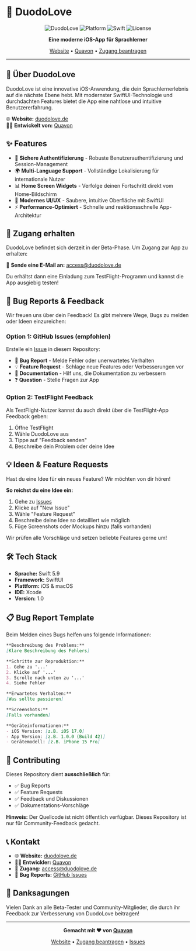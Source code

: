 # 🦉 DuodoLove

<div align="center">

![DuodoLove](https://img.shields.io/badge/DuodoLove-1.0-1E90FF?style=for-the-badge)
![Platform](https://img.shields.io/badge/platform-macOS%20%7C%20iOS-gray?style=for-the-badge)
![Swift](https://img.shields.io/badge/Swift-5.9-FA7343?style=for-the-badge&logo=swift&logoColor=white)
![License](https://img.shields.io/badge/license-MIT-9ACD32?style=for-the-badge)

**Eine moderne iOS-App für Sprachlerner**

[Website](https://duodolove.de) • [Quavon](https://quavon.de) • [Zugang beantragen](#-zugang-erhalten)

</div>

---

## 📱 Über DuodoLove

DuodoLove ist eine innovative iOS-Anwendung, die dein Sprachlernerlebnis auf die nächste Ebene hebt. Mit modernster SwiftUI-Technologie und durchdachten Features bietet die App eine nahtlose und intuitive Benutzererfahrung.

🌐 **Website:** [duodolove.de](https://duodolove.de)  
👨‍💻 **Entwickelt von:** [Quavon](https://quavon.de)

## ✨ Features

- 🔐 **Sichere Authentifizierung** - Robuste Benutzerauthentifizierung und Session-Management
- 🌍 **Multi-Language Support** - Vollständige Lokalisierung für internationale Nutzer
- 📊 **Home Screen Widgets** - Verfolge deinen Fortschritt direkt vom Home-Bildschirm
- 🎨 **Modernes UI/UX** - Saubere, intuitive Oberfläche mit SwiftUI
- ⚡ **Performance-Optimiert** - Schnelle und reaktionsschnelle App-Architektur

## 🚀 Zugang erhalten

DuodoLove befindet sich derzeit in der Beta-Phase. Um Zugang zur App zu erhalten:

📧 **Sende eine E-Mail an:** [access@duodolove.de](mailto:access@duodolove.de)

Du erhältst dann eine Einladung zum TestFlight-Programm und kannst die App ausgiebig testen!

## 🐛 Bug Reports & Feedback

Wir freuen uns über dein Feedback! Es gibt mehrere Wege, Bugs zu melden oder Ideen einzureichen:

### Option 1: GitHub Issues (empfohlen)
Erstelle ein [Issue](https://github.com/Quavon-dev/duodolove-public/issues/new) in diesem Repository:

- 🐛 **Bug Report** - Melde Fehler oder unerwartetes Verhalten
- 💡 **Feature Request** - Schlage neue Features oder Verbesserungen vor
- 📖 **Documentation** - Hilf uns, die Dokumentation zu verbessern
- ❓ **Question** - Stelle Fragen zur App

### Option 2: TestFlight Feedback
Als TestFlight-Nutzer kannst du auch direkt über die TestFlight-App Feedback geben:

1. Öffne TestFlight
2. Wähle DuodoLove aus
3. Tippe auf "Feedback senden"
4. Beschreibe dein Problem oder deine Idee

## 💡 Ideen & Feature Requests

Hast du eine Idee für ein neues Feature? Wir möchten von dir hören!

**So reichst du eine Idee ein:**

1. Gehe zu [Issues](https://github.com/Quavon-dev/duodolove-public/issues)
2. Klicke auf "New Issue"
3. Wähle "Feature Request"
4. Beschreibe deine Idee so detailliert wie möglich
5. Füge Screenshots oder Mockups hinzu (falls vorhanden)

Wir prüfen alle Vorschläge und setzen beliebte Features gerne um!

## 🛠️ Tech Stack

- **Sprache:** Swift 5.9
- **Framework:** SwiftUI
- **Plattform:** iOS & macOS
- **IDE:** Xcode
- **Version:** 1.0

## 📋 Bug Report Template

Beim Melden eines Bugs helfen uns folgende Informationen:

```markdown
**Beschreibung des Problems:**
[Klare Beschreibung des Fehlers]

**Schritte zur Reproduktion:**
1. Gehe zu '...'
2. Klicke auf '...'
3. Scrolle nach unten zu '...'
4. Siehe Fehler

**Erwartetes Verhalten:**
[Was sollte passieren]

**Screenshots:**
[Falls vorhanden]

**Geräteinformationen:**
- iOS Version: [z.B. iOS 17.0]
- App Version: [z.B. 1.0.0 (Build 42)]
- Gerätemodell: [z.B. iPhone 15 Pro]
```

## 🤝 Contributing

Dieses Repository dient **ausschließlich** für:
- ✅ Bug Reports
- ✅ Feature Requests
- ✅ Feedback und Diskussionen
- ✅ Dokumentations-Vorschläge

**Hinweis:** Der Quellcode ist nicht öffentlich verfügbar. Dieses Repository ist nur für Community-Feedback gedacht.

## 📞 Kontakt

- 🌐 **Website:** [duodolove.de](https://duodolove.de)
- 👨‍💻 **Entwickler:** [Quavon](https://quavon.de)
- 📧 **Zugang:** [access@duodolove.de](mailto:access@duodolove.de)
- 🐛 **Bug Reports:** [GitHub Issues](https://github.com/Quavon-dev/duodolove-public/issues)

## 🙏 Danksagungen

Vielen Dank an alle Beta-Tester und Community-Mitglieder, die durch ihr Feedback zur Verbesserung von DuodoLove beitragen!

---

<div align="center">

**Gemacht mit ❤️ von [Quavon](https://quavon.de)**

[Website](https://duodolove.de) • [Zugang beantragen](mailto:access@duodolove.de) • [Issues](https://github.com/Quavon-dev/duodolove-public/issues)

</div>
